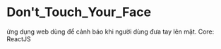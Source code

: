 # Don't_Touch_Your_Face
 ứng dụng web dùng để cảnh báo khi người dùng đưa tay lên mặt. Core: ReactJS
